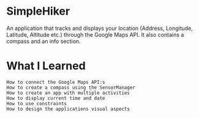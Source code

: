 # SimpleHiker
An application that tracks and displays your location (Address, Longitude, Latitude, Altitude etc.) through the Google Maps API. It also contains a compass and an info section.

# What I Learned
	How to connect the Google Maps API:s
	How to create a compass using the SensorManager
	How to create an app with multiple activities
	How to display current time and date
	How to use constraints
	How to design the applications visual aspects
